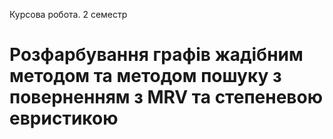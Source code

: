 Курсова робота. 2 семестр
# Розфарбування графів жадібним методом та методом пошуку з поверненням з MRV та степеневою евристикою
